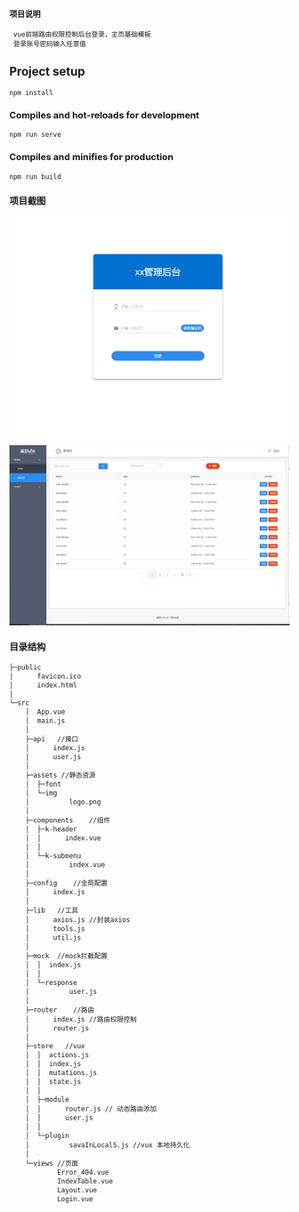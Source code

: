 #### 项目说明
     vue前端路由权限控制后台登录，主页基础模板
     登录账号密码输入任意值

## Project setup
```
npm install
```

### Compiles and hot-reloads for development
```
npm run serve
```

### Compiles and minifies for production
```
npm run build
```
### 项目截图
![登录](./src/assets/img/login.jpg) 
![后台首页](./src/assets/img/index.png) 

### 目录结构
```
├─public
│      favicon.ico 
│      index.html	
│
└─src
    │  App.vue
    │  main.js
    │
    ├─api	//接口
    │      index.js
    │      user.js
    │
    ├─assets //静态资源
    │  ├─font
    │  └─img
    │          logo.png
    │
    ├─components	//组件
    │  ├─k-header
    │  │      index.vue
    │  │
    │  └─k-submenu
    │          index.vue
    │
    ├─config	//全局配置
    │      index.js
    │
    ├─lib	//工具
    │      axios.js	//封装axios
    │      tools.js
    │      util.js
    │
    ├─mock	//mock拦截配置
    │  │  index.js
    │  │
    │  └─response
    │          user.js
    │
    ├─router	//路由
    │      index.js	//路由权限控制
    │      router.js
    │
    ├─store   //vux 
    │  │  actions.js
    │  │  index.js
    │  │  mutations.js
    │  │  state.js
    │  │
    │  ├─module
    │  │      router.js	// 动态路由添加
    │  │      user.js
    │  │
    │  └─plugin
    │          savaInLocalS.js //vux 本地持久化
    │
    └─views	//页面
            Error_404.vue
            IndexTable.vue
            Layout.vue
            Login.vue
```

